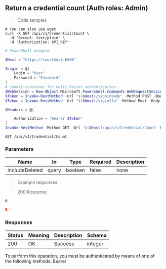 
## Return a credential count (Auth roles: Admin)

<a id="opIdCountAsync"></a>

> Code samples

```shell
# You can also use wget
curl -X GET /api/v1/Credential/Count \
  -H 'Accept: text/plain' \
  -H 'Authorization: API_KEY'

```

```powershell
# PowerShell example

$Host = "https://localhost:6500"

$Login = @{
    Login = "User"
    Password = "Password"
}
# Cookie container for multi-factor authentication
$WebSession = New-Object Microsoft.PowerShell.Commands.WebRequestSession
$Token = Invoke-RestMethod -Url "$($Host)/signinBody" -Method POST -Body (ConvertTo-Json $Login) -WebRequestSession $WebSession
$Token = Invoke-RestMethod -Url "$($Host)/sigin2fa" -Method Post -Body $MfaCode -Headers @{Authorization: "Bearer $Token"} -WebRequestSession $WebSession

$Headers = @{

    Authorization = "Bearer $Token"
}
Invoke-RestMethod -Method GET -Url "$($Host)/api/v1/Credential/Count -Headers $Headers
```

`GET /api/v1/Credential/Count`

<h3 id="return-a-credential-count-(auth-roles:-admin)-parameters">Parameters</h3>

|Name|In|Type|Required|Description|
|---|---|---|---|---|
|includeDeleted|query|boolean|false|none|

> Example responses

> 200 Response

```
0
```

```json
0
```

<h3 id="return-a-credential-count-(auth-roles:-admin)-responses">Responses</h3>

|Status|Meaning|Description|Schema|
|---|---|---|---|
|200|[OK](https://tools.ietf.org/html/rfc7231#section-6.3.1)|Success|integer|

<aside class="warning">
To perform this operation, you must be authenticated by means of one of the following methods:
Bearer
</aside>


